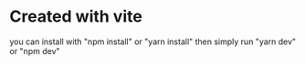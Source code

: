 # Created with vite

you can install with "npm install" or "yarn install"
then simply run "yarn dev" or "npm dev"
